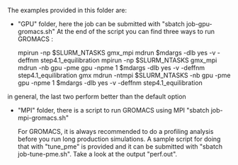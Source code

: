 The examples provided in this folder are:

   * "GPU" folder, here the job can be submitted with "sbatch job-gpu-gromacs.sh"
   At the end of the script you can find three ways to run GROMACS :

     mpirun -np $SLURM_NTASKS gmx_mpi mdrun $mdargs -dlb yes  -v -deffnm step4.1_equilibration
     mpirun -np $SLURM_NTASKS gmx_mpi mdrun -nb gpu -pme gpu -npme 1 $mdargs -dlb yes  -v -deffnm step4.1_equilibration
     gmx mdrun -ntmpi $SLURM_NTASKS -nb gpu -pme gpu -npme 1 $mdargs -dlb yes  -v -deffnm step4.1_equilibration

   in general, the last two perform better than the default option

   * "MPI" folder, there is a script to run GROMACS using MPI "sbatch job-mpi-gromacs.sh"

     For GROMACS, it is always recommended to do a profiling analysis before
     you run long production simulations. A sample script for doing that with "tune_pme"
     is provided and it can be submitted with "sbatch job-tune-pme.sh". Take a look at the
     output "perf.out". 

